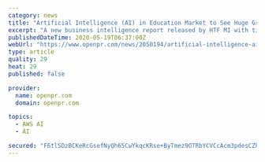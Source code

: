 ```yaml
---
category: news
title: "Artificial Intelligence (AI) in Education Market to See Huge Growth by 2025 | Microsoft, AWS, Nuance, Cognizant"
excerpt: "A new business intelligence report released by HTF MI with title Global Artificial Intelligence AI in Education Market Size Status and Forecast 2019 2025 is designed covering micro level of analysis by manufacturers and key business segments The Global Artificial"
publishedDateTime: 2020-05-19T06:37:00Z
webUrl: "https://www.openpr.com/news/2050194/artificial-intelligence-ai-in-education-market-to-see-huge"
type: article
quality: 29
heat: 29
published: false

provider:
  name: openpr.com
  domain: openpr.com

topics:
  - AWS AI
  - AI

secured: "F6tlSDzBCKeRcGsefNyQh65CwYkqcKRse+ByTmez9OTRbYCVCcAcm3pdesCZhYeHVHQBvMEhFa608sjwIDifai3Y9PRFmFMe0YEUsQtq6ari80tQ4HhCDsRMtr/26+W8rRBcFBNQPrSjxdGVkCfTWtfQy873OQvCQUmxTGDkzC784tgE+qK0IXvgjSs/7RhO68cvk/1JBOqjF59FRTIb6lJErZ+5691ve8yOOIQrTp9F+gs3rrrcEVAiqWjGP0R1muo4es8PtkPSNkvd79N38Qjo5PmpYXojKtF+gby0+rSNU8ItlUHocHeJEB4ZgqnZBdtXeob/Z77b+MwrGibgf8JAnF2fizkGpoDMeAYjQeL691f1z3/mdaUDkv3A3qYHwWIokehh9QzXtltcc9P1sx2mOUHORAtB9WeFzsHWMduz8kw7Q5UNj+AycF4DaRc7IfKKgs4Byvqcjpxghz4FmoVJ+ThMAH6alAWmragj8Pk=;26glszdZDSBfSTOV6aeX+g=="
---
```


